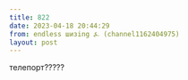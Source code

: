```yaml
---
title: 822
date: 2023-04-18 20:44:29
from: endless шизing ⍼ (channel1162404975)
layout: post
---
```


телепорт?????
